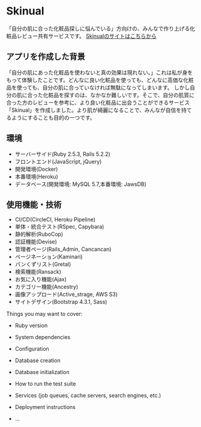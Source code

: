 # Skinual
「自分の肌に合った化粧品探しに悩んでいる」方向けの、みんなで作り上げる化粧品レビュー共有サービスです。
[Skinualのサイトはこちらから](https://skinual.herokuapp.com/)

## アプリを作成した背景
「自分の肌にあった化粧品を使わないと真の効果は現れない。」これは私が身をもって体験したことです。どんなに良い化粧品を使っても、どんなに高価な化粧品を使っても、自分の肌に合っていなければ無駄になってしまいます。
しかし自分の肌に合った化粧品を探すのは、なかなか難しいです。そこで、自分の肌質に合った方のレビューを参考に、より良い化粧品に出会うことができるサービス「Skinual」を作成しました。より肌が綺麗になることで、みんなが自信を持てるようにすることも目的の一つです。

## 環境
* サーバーサイド(Ruby 2.5.3, Rails 5.2.2)
* フロントエンド(JavaScript, jQuery)
* 開発環境(Docker)
* 本番環境(Heroku)
* データベース(開発環境: MySQL 5.7,本番環境: JawsDB)

## 使用機能・技術
* CI/CD(CircleCI, Heroku Pipeline)
* 単体・統合テスト(RSpec, Capybara)
* 静的解析(RuboCop)
* 認証機能(Devise)
* 管理者ページ(Rails_Admin, Cancancan)
* ページネーション(Kaminari)
* パンくずリスト(Gretal)
* 検索機能(Ransack)
* お気に入り機能(Ajax)
* カテゴリー機能(Ancestry)
* 画像アップロード(Active_strage, AWS S3)
* サイトデザイン(Bootstrap 4.3.1, Sass)


Things you may want to cover:

* Ruby version

* System dependencies

* Configuration

* Database creation

* Database initialization

* How to run the test suite

* Services (job queues, cache servers, search engines, etc.)

* Deployment instructions

* ...
